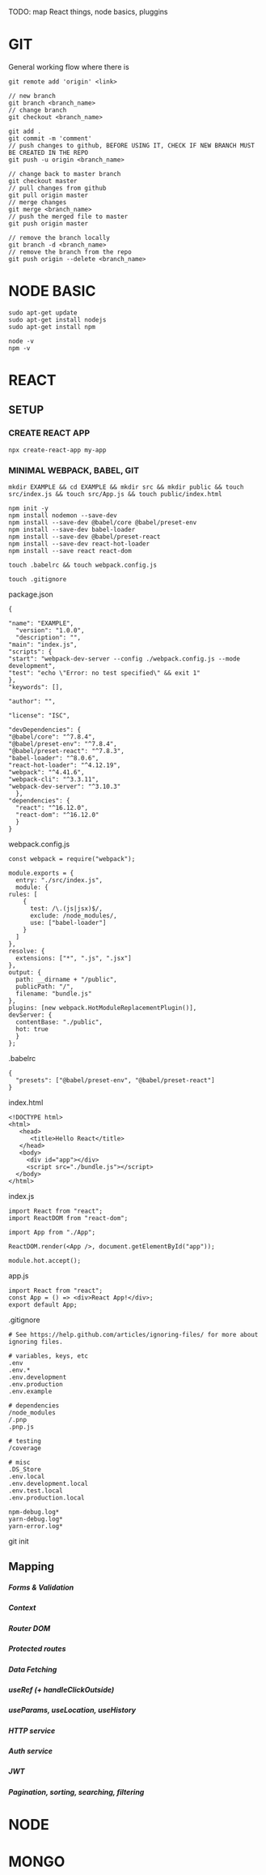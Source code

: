 TODO: map React things, node basics, pluggins

# GIT

General working flow where there is 

    git remote add 'origin' <link>
    
    // new branch
    git branch <branch_name>
    // change branch
    git checkout <branch_name>
    
    git add .
    git commit -m 'comment'
    // push changes to github, BEFORE USING IT, CHECK IF NEW BRANCH MUST BE CREATED IN THE REPO
    git push -u origin <branch_name>
    
    // change back to master branch
    git checkout master
    // pull changes from github
    git pull origin master
    // merge changes
    git merge <branch_name>
    // push the merged file to master
    git push origin master
    
    // remove the branch locally
    git branch -d <branch_name>
    // remove the branch from the repo
    git push origin --delete <branch_name>

# NODE BASIC

    sudo apt-get update
    sudo apt-get install nodejs
    sudo apt-get install npm

    node -v
    npm -v

# REACT

## SETUP

### CREATE REACT APP

    npx create-react-app my-app

### MINIMAL WEBPACK, BABEL, GIT

    mkdir EXAMPLE && cd EXAMPLE && mkdir src && mkdir public && touch src/index.js && touch src/App.js && touch public/index.html 

    npm init -y
    npm install nodemon --save-dev
    npm install --save-dev @babel/core @babel/preset-env
    npm install --save-dev babel-loader
    npm install --save-dev @babel/preset-react
    npm install --save-dev react-hot-loader
    npm install --save react react-dom

    touch .babelrc && touch webpack.config.js

    touch .gitignore

package.json

    {
  
    "name": "EXAMPLE",
      "version": "1.0.0",
      "description": "",
    "main": "index.js",
    "scripts": {
    "start": "webpack-dev-server --config ./webpack.config.js --mode development",
    "test": "echo \"Error: no test specified\" && exit 1"
    },
    "keywords": [],
  
    "author": "",
  
    "license": "ISC",
  
    "devDependencies": {
    "@babel/core": "^7.8.4",
    "@babel/preset-env": "^7.8.4",
    "@babel/preset-react": "^7.8.3",
    "babel-loader": "^8.0.6",
    "react-hot-loader": "^4.12.19",
    "webpack": "^4.41.6",
    "webpack-cli": "^3.3.11",
    "webpack-dev-server": "^3.10.3"
      },
    "dependencies": {
      "react": "^16.12.0",
      "react-dom": "^16.12.0"
      }
    }

webpack.config.js

    const webpack = require("webpack");

    module.exports = {
      entry: "./src/index.js",
      module: {
    rules: [
        {
          test: /\.(js|jsx)$/,
          exclude: /node_modules/,
          use: ["babel-loader"]
        }
      ]
    },
    resolve: {
      extensions: ["*", ".js", ".jsx"]
    },
    output: {
      path: __dirname + "/public",
      publicPath: "/",
      filename: "bundle.js"
    },
    plugins: [new webpack.HotModuleReplacementPlugin()],
    devServer: {
      contentBase: "./public",
      hot: true
      }
    };

.babelrc

    {
      "presets": ["@babel/preset-env", "@babel/preset-react"]
    }

index.html
    
    <!DOCTYPE html>
    <html>
       <head>
          <title>Hello React</title>
       </head>
       <body>
         <div id="app"></div>
         <script src="./bundle.js"></script>
      </body>
    </html>

index.js

    import React from "react";
    import ReactDOM from "react-dom";

    import App from "./App";

    ReactDOM.render(<App />, document.getElementById("app"));

    module.hot.accept();

app.js

    import React from "react";
    const App = () => <div>React App!</div>;
    export default App;

.gitignore

    # See https://help.github.com/articles/ignoring-files/ for more about ignoring files.

    # variables, keys, etc
    .env
    .env.*
    .env.development
    .env.production
    .env.example

    # dependencies
    /node_modules
    /.pnp
    .pnp.js

    # testing
    /coverage

    # misc
    .DS_Store
    .env.local
    .env.development.local
    .env.test.local
    .env.production.local

    npm-debug.log*
    yarn-debug.log*
    yarn-error.log*

git init

## Mapping

##### Forms & Validation

##### Context

##### Router DOM

##### Protected routes

##### Data Fetching

##### useRef (+ handleClickOutside)

##### useParams, useLocation, useHistory

##### HTTP service

##### Auth service

##### JWT

##### Pagination, sorting, searching, filtering

#####






# NODE

# MONGO
